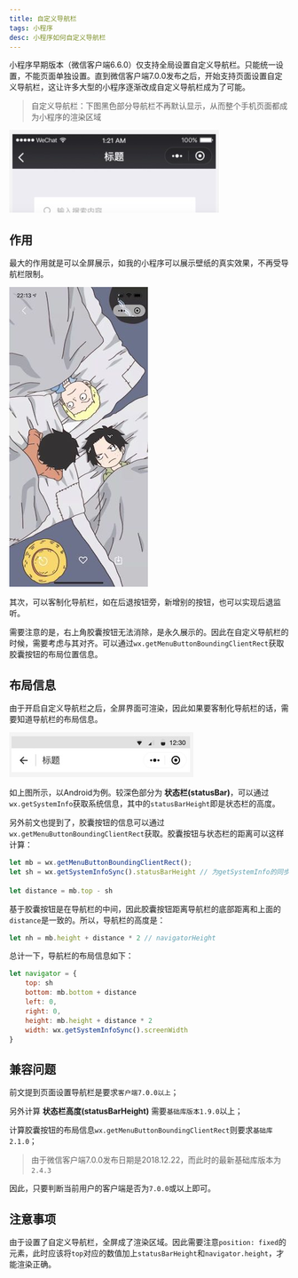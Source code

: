```yaml
---
title: 自定义导航栏
tags: 小程序
desc: 小程序如何自定义导航栏
---
```


小程序早期版本（微信客户端6.6.0）仅支持全局设置自定义导航栏。只能统一设置，不能页面单独设置。直到微信客户端7.0.0发布之后，开始支持页面设置自定义导航栏，这让许多大型的小程序逐渐改成自定义导航栏成为了可能。

> 自定义导航栏：下图黑色部分导航栏不再默认显示，从而整个手机页面都成为小程序的渲染区域

![](/images/custom-navigator/interface.jpg)

## 作用

最大的作用就是可以全屏展示，如我的小程序可以展示壁纸的真实效果，不再受导航栏限制。

![](/images/custom-navigator/full-screen.jpeg)

其次，可以客制化导航栏，如在后退按钮旁，新增别的按钮，也可以实现后退监听。

需要注意的是，右上角胶囊按钮无法消除，是永久展示的。因此在自定义导航栏的时候，需要考虑与其对齐。可以通过`wx.getMenuButtonBoundingClientRect`获取胶囊按钮的布局位置信息。

## 布局信息

由于开启自定义导航栏之后，全屏界面可渲染，因此如果要客制化导航栏的话，需要知道导航栏的布局信息。

![](/images/custom-navigator/navigator.jpg)

如上图所示，以Android为例。较深色部分为 **状态栏(statusBar)**，可以通过`wx.getSystemInfo`获取系统信息，其中的`statusBarHeight`即是状态栏的高度。

另外前文也提到了，胶囊按钮的信息可以通过`wx.getMenuButtonBoundingClientRect`获取。胶囊按钮与状态栏的距离可以这样计算：

```js
let mb = wx.getMenuButtonBoundingClientRect();
let sh = wx.getSystemInfoSync().statusBarHeight // 为getSystemInfo的同步版本

let distance = mb.top - sh
```

基于胶囊按钮是在导航栏的中间，因此胶囊按钮距离导航栏的底部距离和上面的`distance`是一致的。所以，导航栏的高度是：

```js
let nh = mb.height + distance * 2 // navigatorHeight
```

总计一下，导航栏的布局信息如下：

```js
let navigator = {
    top: sh
    bottom: mb.bottom + distance
    left: 0,
    right: 0,
    height: mb.height + distance * 2
    width: wx.getSystemInfoSync().screenWidth
}
```

## 兼容问题

前文提到页面设置导航栏是要求`客户端7.0.0以上`；

另外计算 **状态栏高度(statusBarHeight)** 需要`基础库版本1.9.0`以上；

计算胶囊按钮的布局信息`wx.getMenuButtonBoundingClientRect`则要求`基础库2.1.0`；

> 由于微信客户端7.0.0发布日期是2018.12.22，而此时的最新基础库版本为`2.4.3`

因此，只要判断当前用户的客户端是否为`7.0.0`或以上即可。

## 注意事项

由于设置了自定义导航栏，全屏成了渲染区域。因此需要注意`position: fixed`的元素，此时应该将`top`对应的数值加上`statusBarHeight`和`navigator.height`，才能渲染正确。